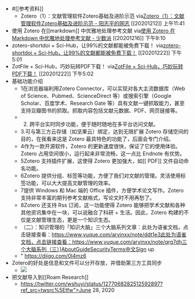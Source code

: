 - #[[参考资料]]
    - Zotero（1）：文献管理软件Zotero基础及进阶示范
      via[Zotero（1）：文献管理软件Zotero基础及进阶示范 - 阳志平的网志](https://www.yangzhiping.com/tech/zotero1.html)
      [[20201212]] 上午11:41
- 使用 Zotero 在[[markdown]] 中优雅地处理参考文献
  via[使用 Zotero 在 Markdown 中优雅地处理参考文献 - 少数派](https://sspai.com/post/60825)
  [[20201216]] 下午9:10
- zotero-shortdoi + Sci-Hub，让99%的文献都能被免费下载！
  via[zotero-shortdoi + Sci-Hub，让99%的文献都能被免费下载！](https://iseex.github.io/2020-03/zotero-shortdoi/)
  [[20201222]] 下午5:01
- ZotFile + Sci-Hub，巧妙玩转PDF下载！
  via[ZotFile + Sci-Hub，巧妙玩转PDF下载！](https://iseex.github.io/2020-10/zotfile-scihub/)
  [[20201222]] 下午5:02
- 基础功能介绍
    - 1在浏览器端利用Zotero Connector，可以实现对各大主流数据库（Web of Science、Pubmed、ScienceDirect 等）或搜索引擎（Google Scholar、百度学术、Research Gate 等）具有文献一键抓取能力，甚至支持豆瓣图书的抓取。抓取内容包括文献元数据、PDF、网页链接等。
    - 2. 跨平台实时同步功能，便于随时随地在多平台访问文献。
    - 3.可与第三方云存储（如坚果云）绑定，达到无限扩展 Zotero 存储空间的目的，在我看来这是 Zotero 最具特色的功能了，后面会专门介绍。
    - 4作为一款开源软件，Zotero 的更新速度很快，保证了它的使用体验。Zotero 占用空间很小，运行起来非常流畅，这一点比 Endnote 有优势。
    - 5Zotero 支持插件扩展，这使得 Zotero 更加强大，如[[ PDF]] 文件自动命名功能。
    - 6Zotero 提供分组、标签等功能，方便了我们对文献的管理。灵活使用标签功能，可以大大提高文献管理的效率。
    - 7提供 Windows 和 Mac 端的 Office 插件，方便学术论文写作。Zotero 支持非常丰富的期刊参考文献格式，写论文时不用再愁了。
    - 8Zotero 还支持 Rss 订阅，这一功能使得 Zotero 能够把学术文献和各种其他资讯集中在一块，可以说融合了科研 + 生活。因此，Zotero 构建的不仅是文献管理生态，更是一个知识生态。
    - （二）：知识管理的「知识大脑」三个大脑系列文章：此处为语雀文档，点击链接查看：https://www.yuque.com/arvinxx/note/ddt1e3此处为语雀文档，点击链接查看：https://www.yuque.com/arvinxx/note/qrg7dh三个大脑系列（三）]AboutGuideSecurityTerms中文Sign up
    - " https://diigo.com/0l4mz6
- Zotero的好处是信息和文件可以分开存放，并借助第三方工具同步
    - ![](https://firebasestorage.googleapis.com/v0/b/firescript-577a2.appspot.com/o/imgs%2Fapp%2Fxinyiheng%2FqFFS7fjKUc.png?alt=media&token=e28183e0-ca7e-4630-8780-6e2f27004ff5)
- 把文献导入到[[Roam Research]]
    - https://twitter.com/wshuyi/status/1277068282512592897?ref_src=twsrc%5Etfw">June 28, 2020</a>
